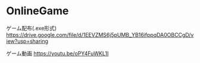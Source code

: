 # OnlineGame


ゲーム配布(.exe形式)
https://drive.google.com/file/d/1EEVZMS6j5pUMB_YB16ifppqDA0OBCCgD/view?usp=sharing


ゲーム動画
https://youtu.be/oPY4FuWKL1I
